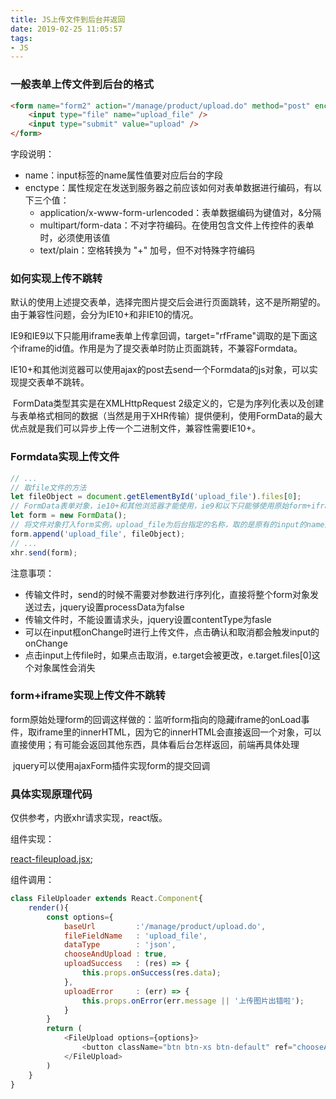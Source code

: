 ```yaml
---
title: JS上传文件到后台并返回
date: 2019-02-25 11:05:57
tags:
- JS
---
```


### 一般表单上传文件到后台的格式

```html
<form name="form2" action="/manage/product/upload.do" method="post" encType="multipart/form-data">
    <input type="file" name="upload_file" />
    <input type="submit" value="upload" />
</form>
```

字段说明：

- name：input标签的name属性值要对应后台的字段
- enctype：属性规定在发送到服务器之前应该如何对表单数据进行编码，有以下三个值：
  - application/x-www-form-urlencoded：表单数据编码为键值对，&分隔
  - multipart/form-data：不对字符编码。在使用包含文件上传控件的表单时，必须使用该值
  - text/plain：空格转换为 "+" 加号，但不对特殊字符编码



### 如何实现上传不跳转

​	默认的使用上述提交表单，选择完图片提交后会进行页面跳转，这不是所期望的。由于兼容性问题，会分为IE10+和非IE10的情况。

​	IE9和IE9以下只能用iframe表单上传拿回调，target="rfFrame"调取的是下面这个iframe的id值。作用是为了提交表单时防止页面跳转，不兼容Formdata。

​	IE10+和其他浏览器可以使用ajax的post去send一个Formdata的js对象，可以实现提交表单不跳转。

​	FormData类型其实是在XMLHttpRequest 2级定义的，它是为序列化表以及创建与表单格式相同的数据（当然是用于XHR传输）提供便利，使用FormData的最大优点就是我们可以异步上传一个二进制文件，兼容性需要IE10+。



### Formdata实现上传文件

```js
// ...
// 取file文件的方法
let fileObject = document.getElementById('upload_file').files[0];
// FormData表单对象，ie10+和其他浏览器才能使用，ie9和以下只能够使用原始form+iframe取回调
let form = new FormData();
// 将文件对象打入form实例，upload_file为后台指定的名称，取的是原有的input的name属性的值
form.append('upload_file', fileObject);
// ...
xhr.send(form);
```

注意事项：

- 传输文件时，send的时候不需要对参数进行序列化，直接将整个form对象发送过去，jquery设置processData为false
- 传输文件时，不能设置请求头，jquery设置contentType为fasle
- 可以在input框onChange时进行上传文件，点击确认和取消都会触发input的onChange
- 点击input上传file时，如果点击取消，e.target会被更改，e.target.files[0]这个对象属性会消失



### form+iframe实现上传文件不跳转

​	form原始处理form的回调这样做的：监听form指向的隐藏iframe的onLoad事件，取iframe里的innerHTML，因为它的innerHTML会直接返回一个对象，可以直接使用；有可能会返回其他东西，具体看后台怎样返回，前端再具体处理

​	jquery可以使用ajaxForm插件实现form的提交回调



### 具体实现原理代码

仅供参考，内嵌xhr请求实现，react版。

<!-- more -->

组件实现：

[react-fileupload.jsx](/quote/react-fileupload.jsx);

组件调用：

```javascript
class FileUploader extends React.Component{
    render(){
        const options={
            baseUrl         :'/manage/product/upload.do',
            fileFieldName   : 'upload_file',
            dataType        : 'json',
            chooseAndUpload : true,
            uploadSuccess   : (res) => {
                this.props.onSuccess(res.data);
            },
            uploadError     : (err) => {
                this.props.onError(err.message || '上传图片出错啦');
            }
        }
        return (
            <FileUpload options={options}>
                <button className="btn btn-xs btn-default" ref="chooseAndUpload">请选择图片</button>
            </FileUpload>
        )           
    }
}
```

